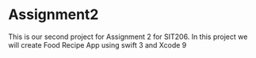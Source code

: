 # Assignment2
This is our second project for Assignment 2 for SIT206. In this project we will create Food Recipe App using swift 3 and Xcode 9
